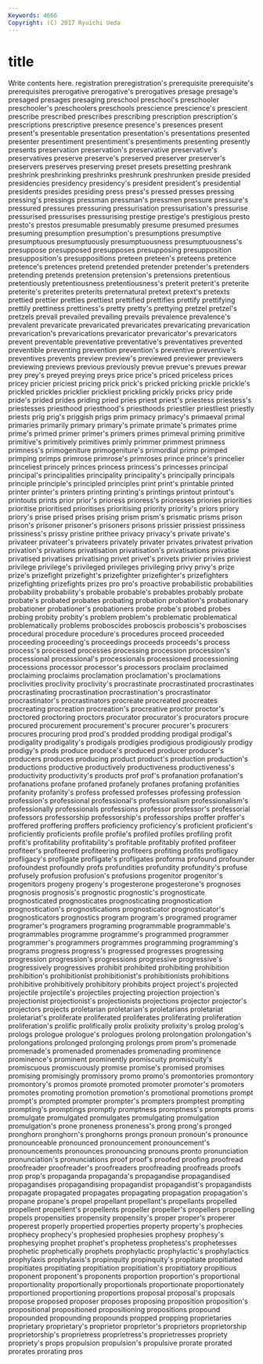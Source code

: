 ```yaml
---
Keywords: 4666 
Copyright: (C) 2017 Ryuichi Ueda
---
```


# title

Write contents here.
registration preregistration's
prerequisite prerequisite's prerequisites prerogative prerogative's prerogatives presage presage's presaged presages
presaging preschool preschool's preschooler preschooler's preschoolers preschools prescience prescience's prescient
prescribe prescribed prescribes prescribing prescription prescription's prescriptions prescriptive presence presence's
presences present present's presentable presentation presentation's presentations presented presenter presentiment
presentiment's presentiments presenting presently presents preservation preservation's preservative preservative's preservatives
preserve preserve's preserved preserver preserver's preservers preserves preserving preset presets
presetting preshrank preshrink preshrinking preshrinks preshrunk preshrunken preside presided presidencies
presidency presidency's president president's presidential presidents presides presiding press press's
pressed presses pressing pressing's pressings pressman pressman's pressmen pressure pressure's
pressured pressures pressuring pressurisation pressurisation's pressurise pressurised pressurises pressurising prestige
prestige's prestigious presto presto's prestos presumable presumably presume presumed presumes
presuming presumption presumption's presumptions presumptive presumptuous presumptuously presumptuousness presumptuousness's presuppose
presupposed presupposes presupposing presupposition presupposition's presuppositions preteen preteen's preteens pretence
pretence's pretences pretend pretended pretender pretender's pretenders pretending pretends pretension
pretension's pretensions pretentious pretentiously pretentiousness pretentiousness's preterit preterit's preterite preterite's
preterites preterits preternatural pretext pretext's pretexts prettied prettier pretties prettiest
prettified prettifies prettify prettifying prettily prettiness prettiness's pretty pretty's prettying
pretzel pretzel's pretzels prevail prevailed prevailing prevails prevalence prevalence's prevalent
prevaricate prevaricated prevaricates prevaricating prevarication prevarication's prevarications prevaricator prevaricator's prevaricators
prevent preventable preventative preventative's preventatives prevented preventible preventing prevention prevention's
preventive preventive's preventives prevents preview preview's previewed previewer previewers previewing
previews previous previously prevue prevue's prevues prewar prey prey's preyed
preying preys price price's priced priceless prices pricey pricier priciest
pricing prick prick's pricked pricking prickle prickle's prickled prickles pricklier
prickliest prickling prickly pricks pricy pride pride's prided prides priding
pried pries priest priest's priestess priestess's priestesses priesthood priesthood's priesthoods
priestlier priestliest priestly priests prig prig's priggish prigs prim primacy
primacy's primaeval primal primaries primarily primary primary's primate primate's primates
prime prime's primed primer primer's primers primes primeval priming primitive
primitive's primitively primitives primly primmer primmest primness primness's primogeniture primogeniture's
primordial primp primped primping primps primrose primrose's primroses prince prince's
princelier princeliest princely princes princess princess's princesses principal principal's principalities
principality principality's principally principals principle principle's principled principles print print's
printable printed printer printer's printers printing printing's printings printout printout's
printouts prints prior prior's prioress prioress's prioresses priories priorities prioritise
prioritised prioritises prioritising priority priority's priors priory priory's prise prised
prises prising prism prism's prismatic prisms prison prison's prisoner prisoner's
prisoners prisons prissier prissiest prissiness prissiness's prissy pristine prithee privacy
privacy's private private's privateer privateer's privateers privately privater privates privatest
privation privation's privations privatisation privatisation's privatisations privatise privatised privatises privatising
privet privet's privets privier privies priviest privilege privilege's privileged privileges
privileging privy privy's prize prize's prizefight prizefight's prizefighter prizefighter's prizefighters
prizefighting prizefights prizes pro pro's proactive probabilistic probabilities probability probability's
probable probable's probables probably probate probate's probated probates probating probation
probation's probationary probationer probationer's probationers probe probe's probed probes probing
probity probity's problem problem's problematic problematical problematically problems proboscides proboscis
proboscis's proboscises procedural procedure procedure's procedures proceed proceeded proceeding proceeding's
proceedings proceeds proceeds's process process's processed processes processing procession procession's
processional processional's processionals processioned processioning processions processor processor's processors proclaim
proclaimed proclaiming proclaims proclamation proclamation's proclamations proclivities proclivity proclivity's procrastinate
procrastinated procrastinates procrastinating procrastination procrastination's procrastinator procrastinator's procrastinators procreate procreated
procreates procreating procreation procreation's procreative proctor proctor's proctored proctoring proctors
procurator procurator's procurators procure procured procurement procurement's procurer procurer's procurers
procures procuring prod prod's prodded prodding prodigal prodigal's prodigality prodigality's
prodigals prodigies prodigious prodigiously prodigy prodigy's prods produce produce's produced
producer producer's producers produces producing product product's production production's productions
productive productively productiveness productiveness's productivity productivity's products prof prof's profanation
profanation's profanations profane profaned profanely profanes profaning profanities profanity profanity's
profess professed professes professing profession profession's professional professional's professionalism professionalism's
professionally professionals professions professor professor's professorial professors professorship professorship's professorships
proffer proffer's proffered proffering proffers proficiency proficiency's proficient proficient's proficiently
proficients profile profile's profiled profiles profiling profit profit's profitability profitability's
profitable profitably profited profiteer profiteer's profiteered profiteering profiteers profiting profits
profligacy profligacy's profligate profligate's profligates proforma profound profounder profoundest profoundly
profs profundities profundity profundity's profuse profusely profusion profusion's profusions progenitor
progenitor's progenitors progeny progeny's progesterone progesterone's prognoses prognosis prognosis's prognostic
prognostic's prognosticate prognosticated prognosticates prognosticating prognostication prognostication's prognostications prognosticator prognosticator's
prognosticators prognostics program program's programed programer programer's programers programing programmable
programmable's programmables programme programme's programmed programmer programmer's programmers programmes programming
programming's programs progress progress's progressed progresses progressing progression progression's progressions
progressive progressive's progressively progressives prohibit prohibited prohibiting prohibition prohibition's prohibitionist
prohibitionist's prohibitionists prohibitions prohibitive prohibitively prohibitory prohibits project project's projected
projectile projectile's projectiles projecting projection projection's projectionist projectionist's projectionists projections
projector projector's projectors projects proletarian proletarian's proletarians proletariat proletariat's proliferate
proliferated proliferates proliferating proliferation proliferation's prolific prolifically prolix prolixity prolixity's
prolog prolog's prologs prologue prologue's prologues prolong prolongation prolongation's prolongations
prolonged prolonging prolongs prom prom's promenade promenade's promenaded promenades promenading
prominence prominence's prominent prominently promiscuity promiscuity's promiscuous promiscuously promise promise's
promised promises promising promisingly promissory promo promo's promontories promontory promontory's
promos promote promoted promoter promoter's promoters promotes promoting promotion promotion's
promotional promotions prompt prompt's prompted prompter prompter's prompters promptest prompting
prompting's promptings promptly promptness promptness's prompts proms promulgate promulgated promulgates
promulgating promulgation promulgation's prone proneness proneness's prong prong's pronged pronghorn
pronghorn's pronghorns prongs pronoun pronoun's pronounce pronounceable pronounced pronouncement pronouncement's
pronouncements pronounces pronouncing pronouns pronto pronunciation pronunciation's pronunciations proof proof's
proofed proofing proofread proofreader proofreader's proofreaders proofreading proofreads proofs prop
prop's propaganda propaganda's propagandise propagandised propagandises propagandising propagandist propagandist's propagandists
propagate propagated propagates propagating propagation propagation's propane propane's propel propellant
propellant's propellants propelled propellent propellent's propellents propeller propeller's propellers propelling
propels propensities propensity propensity's proper proper's properer properest properly propertied
properties property property's prophecies prophecy prophecy's prophesied prophesies prophesy prophesy's
prophesying prophet prophet's prophetess prophetess's prophetesses prophetic prophetically prophets prophylactic
prophylactic's prophylactics prophylaxis prophylaxis's propinquity propinquity's propitiate propitiated propitiates propitiating
propitiation propitiation's propitiatory propitious proponent proponent's proponents proportion proportion's proportional
proportionality proportionally proportionals proportionate proportionately proportioned proportioning proportions proposal proposal's
proposals propose proposed proposer proposes proposing proposition proposition's propositional propositioned
propositioning propositions propound propounded propounding propounds propped propping proprietaries proprietary
proprietary's proprietor proprietor's proprietors proprietorship proprietorship's proprietress proprietress's proprietresses propriety
propriety's props propulsion propulsion's propulsive prorate prorated prorates prorating pros
